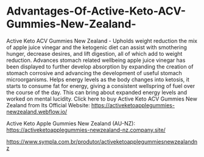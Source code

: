 # Advantages-Of-Active-Keto-ACV-Gummies-New-Zealand-
Active Keto ACV Gummies New Zealand - Upholds weight reduction the mix of apple juice vinegar and the ketogenic diet can assist with smothering hunger, decrease desires, and lift digestion, all of which add to weight reduction. Advances stomach related wellbeing apple juice vinegar has been displayed to further develop absorption by expanding the creation of stomach corrosive and advancing the development of useful stomach microorganisms. Helps energy levels as the body changes into ketosis, it starts to consume fat for energy, giving a consistent wellspring of fuel over the course of the day. This can bring about expanded energy levels and worked on mental lucidity. Click here to buy Active Keto ACV Gummies New Zealand from Its Official Website: https://activeketoapplegummies-newzealand.webflow.io/

Active Keto Apple Gummies New Zealand (AU-NZ): https://activeketoapplegummies-newzealand-nz.company.site/

https://www.sympla.com.br/produtor/activeketoapplegummiesnewzealandnz
